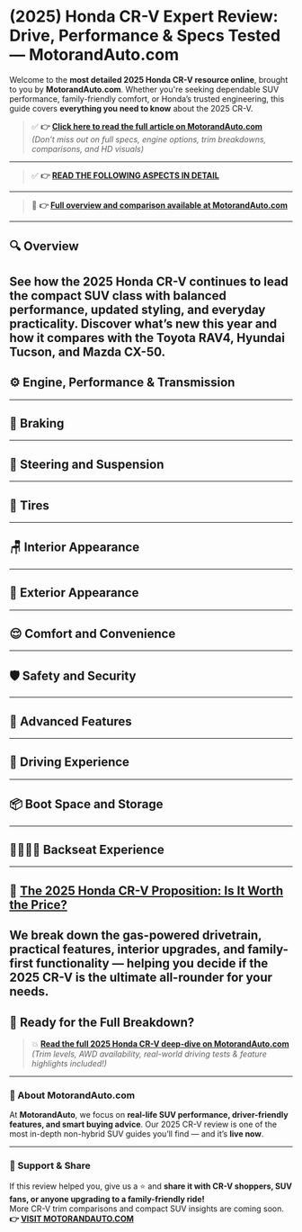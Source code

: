 # (2025) Honda CR-V Expert Review: Drive, Performance & Specs Tested — MotorandAuto.com  

Welcome to the **most detailed 2025 Honda CR-V resource online**, brought to you by **MotorandAuto.com**. Whether you're seeking dependable SUV performance, family-friendly comfort, or Honda’s trusted engineering, this guide covers **everything you need to know** about the 2025 CR-V.

> ✅ **👉 [Click here to read the full article on MotorandAuto.com](https://motorandauto.com/2025-honda-cr-v-expert-review-drive-performance-specs-tested/)**  
> *(Don’t miss out on full specs, engine options, trim breakdowns, comparisons, and HD visuals)*

---
> ✅ **👉 [READ THE FOLLOWING ASPECTS IN DETAIL](https://motorandauto.com/2025-honda-cr-v-expert-review-drive-performance-specs-tested/)**

---
> 📌 **👉 [Full overview and comparison available at MotorandAuto.com](https://motorandauto.com/2025-honda-cr-v-expert-review-drive-performance-specs-tested/)**

---

## 🔍 **Overview**

See how the 2025 Honda CR-V continues to lead the compact SUV class with balanced performance, updated styling, and everyday practicality. Discover what’s new this year and how it compares with the Toyota RAV4, Hyundai Tucson, and Mazda CX-50.  
---

## ⚙️ **Engine, Performance & Transmission**
---

## 🛑 **Braking**
---

## 🔄 **Steering and Suspension**
---

## 🛞 **Tires**
---

## 🪑 **Interior Appearance**
---

## 🚗 **Exterior Appearance**
---

## 😌 **Comfort and Convenience**
---

## 🛡️ **Safety and Security**
---

## 🚀 **Advanced Features**
---

## 🧭 **Driving Experience**
---

## 📦 **Boot Space and Storage**
---

## 👨‍👩‍👧‍👦 **Backseat Experience**
---

## 💸 **[The 2025 Honda CR-V Proposition: Is It Worth the Price?](https://motorandauto.com/2025-honda-cr-v-expert-review-drive-performance-specs-tested/)**

We break down the **gas-powered drivetrain, practical features, interior upgrades, and family-first functionality** — helping you decide if the 2025 CR-V is the ultimate all-rounder for your needs.
---

## 🔗 **Ready for the Full Breakdown?**

> 💥 **[Read the full 2025 Honda CR-V deep-dive on MotorandAuto.com](https://motorandauto.com/2025-honda-cr-v-expert-review-drive-performance-specs-tested/)**  
> *(Trim levels, AWD availability, real-world driving tests & feature highlights included!)*

---

### 🌟 About MotorandAuto.com

At **MotorandAuto**, we focus on **real-life SUV performance, driver-friendly features, and smart buying advice**. Our 2025 CR-V review is one of the most in-depth non-hybrid SUV guides you’ll find — and it’s **live now**.

---

### 📣 Support & Share

If this review helped you, give us a ⭐ and **share it with CR-V shoppers, SUV fans, or anyone upgrading to a family-friendly ride!**  
More CR-V trim comparisons and compact SUV insights are coming soon.  
**👉 [VISIT MOTORANDAUTO.COM](https://motorandauto.com/)**
